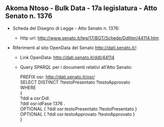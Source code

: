 ## Akoma Ntoso - Bulk Data - 17a legislatura - Atto Senato n. 1376 ##

* Scheda del Disegno di Legge - Atto Senato n. 1376:
	* http url: http://www.senato.it/leg/17/BGT/Schede/Ddliter/44114.htm

* Riferimenti al sito OpenData del Senato http://dati.senato.it/:
	* Link OpenData: http://dati.senato.it/ddl/44114
	* Query SPARQL per i documenti relativi all'Atto Senato:

        PREFIX osr: <http://dati.senato.it/osr/>  
		SELECT DISTINCT ?testoPresentato ?testoApprovato  
		WHERE  
		{  
		    ?ddl a osr:Ddl.  
		    ?ddl osr:idFase 1376 .  
		    OPTIONAL { ?ddl osr:testoPresentato ?testoPresentato }  
		    OPTIONAL { ?ddl osr:testoApprovato ?testoApprovato }  
		}
		